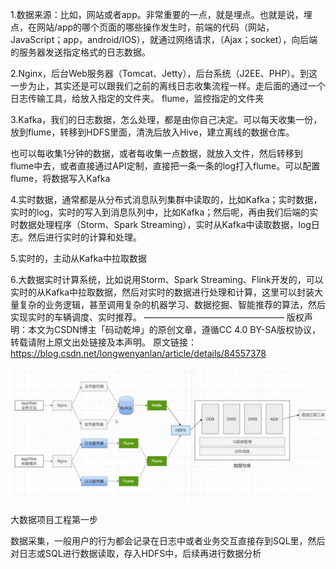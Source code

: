1.数据来源：比如，网站或者app。非常重要的一点，就是埋点。也就是说，埋点，在网站/app的哪个页面的哪些操作发生时，前端的代码（网站，JavaScript；app，android/IOS），就通过网络请求，（Ajax；socket），向后端的服务器发送指定格式的日志数据。

2.Nginx，后台Web服务器（Tomcat、Jetty），后台系统（J2EE、PHP）。到这一步为止，其实还是可以跟我们之前的离线日志收集流程一样。走后面的通过一个日志传输工具，给放入指定的文件夹。
flume，监控指定的文件夹

3.Kafka，我们的日志数据，怎么处理，都是由你自己决定。可以每天收集一份，放到flume，转移到HDFS里面，清洗后放入Hive，建立离线的数据仓库。

也可以每收集1分钟的数据，或者每收集一点数据，就放入文件，然后转移到flume中去，或者直接通过API定制，直接把一条一条的log打入flume。可以配置flume，将数据写入Kafka

4.实时数据，通常都是从分布式消息队列集群中读取的，比如Kafka；实时数据，实时的log，实时的写入到消息队列中，比如Kafka；然后呢，再由我们后端的实时数据处理程序（Storm、Spark Streaming），实时从Kafka中读取数据，log日志。然后进行实时的计算和处理。

5.实时的，主动从Kafka中拉取数据

6.大数据实时计算系统，比如说用Storm、Spark Streaming、Flink开发的，可以实时的从Kafka中拉取数据，然后对实时的数据进行处理和计算，这里可以封装大量复杂的业务逻辑，甚至调用复杂的机器学习、数据挖掘、智能推荐的算法，然后实现实时的车辆调度、实时推荐。
————————————————
版权声明：本文为CSDN博主「码动乾坤」的原创文章，遵循CC 4.0 BY-SA版权协议，转载请附上原文出处链接及本声明。
原文链接：https://blog.csdn.net/longwenyanlan/article/details/84557378



![image-20211130172705199](.\img\image-20211130172705199.png)

大数据项目工程第一步

数据采集，一般用户的行为都会记录在日志中或者业务交互直接存到SQL里，然后对日志或SQL进行数据读取，存入HDFS中，后续再进行数据分析



